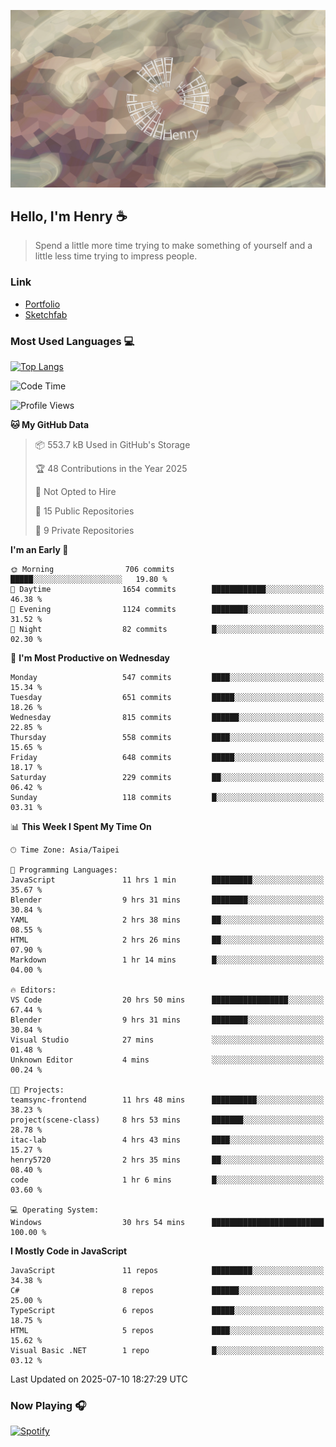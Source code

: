 ![](./images/cover.jpg)

## Hello, I'm Henry :coffee:
> Spend a little more time trying to make something of yourself and a little less time trying to impress people.

### Link
- [Portfolio](https://drive.google.com/file/d/1kb96bzn4Bhdb4pImsUvKz9Oi9cx455D2/view?usp=drivesdk)
- [Sketchfab](https://sketchfab.com/henry4294967296/models)

### Most Used Languages 💻
 [![Top Langs](https://github-readme-stats.vercel.app/api/top-langs/?username=henry5720&theme=tokyonight&hide_title=true)](https://github.com/henry5720?tab=repositories)

<!--START_SECTION:waka-->
![Code Time](http://img.shields.io/badge/Code%20Time-30%20hrs%2054%20mins-blue)

![Profile Views](http://img.shields.io/badge/Profile%20Views-355-blue)

**🐱 My GitHub Data** 

> 📦 553.7 kB Used in GitHub's Storage 
 > 
> 🏆 48 Contributions in the Year 2025
 > 
> 🚫 Not Opted to Hire
 > 
> 📜 15 Public Repositories 
 > 
> 🔑 9 Private Repositories 
 > 
**I'm an Early 🐤** 

```text
🌞 Morning                706 commits         █████░░░░░░░░░░░░░░░░░░░░   19.80 % 
🌆 Daytime                1654 commits        ████████████░░░░░░░░░░░░░   46.38 % 
🌃 Evening                1124 commits        ████████░░░░░░░░░░░░░░░░░   31.52 % 
🌙 Night                  82 commits          █░░░░░░░░░░░░░░░░░░░░░░░░   02.30 % 
```
📅 **I'm Most Productive on Wednesday** 

```text
Monday                   547 commits         ████░░░░░░░░░░░░░░░░░░░░░   15.34 % 
Tuesday                  651 commits         █████░░░░░░░░░░░░░░░░░░░░   18.26 % 
Wednesday                815 commits         ██████░░░░░░░░░░░░░░░░░░░   22.85 % 
Thursday                 558 commits         ████░░░░░░░░░░░░░░░░░░░░░   15.65 % 
Friday                   648 commits         █████░░░░░░░░░░░░░░░░░░░░   18.17 % 
Saturday                 229 commits         ██░░░░░░░░░░░░░░░░░░░░░░░   06.42 % 
Sunday                   118 commits         █░░░░░░░░░░░░░░░░░░░░░░░░   03.31 % 
```


📊 **This Week I Spent My Time On** 

```text
🕑︎ Time Zone: Asia/Taipei

💬 Programming Languages: 
JavaScript               11 hrs 1 min        █████████░░░░░░░░░░░░░░░░   35.67 % 
Blender                  9 hrs 31 mins       ████████░░░░░░░░░░░░░░░░░   30.84 % 
YAML                     2 hrs 38 mins       ██░░░░░░░░░░░░░░░░░░░░░░░   08.55 % 
HTML                     2 hrs 26 mins       ██░░░░░░░░░░░░░░░░░░░░░░░   07.90 % 
Markdown                 1 hr 14 mins        █░░░░░░░░░░░░░░░░░░░░░░░░   04.00 % 

🔥 Editors: 
VS Code                  20 hrs 50 mins      █████████████████░░░░░░░░   67.44 % 
Blender                  9 hrs 31 mins       ████████░░░░░░░░░░░░░░░░░   30.84 % 
Visual Studio            27 mins             ░░░░░░░░░░░░░░░░░░░░░░░░░   01.48 % 
Unknown Editor           4 mins              ░░░░░░░░░░░░░░░░░░░░░░░░░   00.24 % 

🐱‍💻 Projects: 
teamsync-frontend        11 hrs 48 mins      ██████████░░░░░░░░░░░░░░░   38.23 % 
project(scene-class)     8 hrs 53 mins       ███████░░░░░░░░░░░░░░░░░░   28.78 % 
itac-lab                 4 hrs 43 mins       ████░░░░░░░░░░░░░░░░░░░░░   15.27 % 
henry5720                2 hrs 35 mins       ██░░░░░░░░░░░░░░░░░░░░░░░   08.40 % 
code                     1 hr 6 mins         █░░░░░░░░░░░░░░░░░░░░░░░░   03.60 % 

💻 Operating System: 
Windows                  30 hrs 54 mins      █████████████████████████   100.00 % 
```

**I Mostly Code in JavaScript** 

```text
JavaScript               11 repos            █████████░░░░░░░░░░░░░░░░   34.38 % 
C#                       8 repos             ██████░░░░░░░░░░░░░░░░░░░   25.00 % 
TypeScript               6 repos             █████░░░░░░░░░░░░░░░░░░░░   18.75 % 
HTML                     5 repos             ████░░░░░░░░░░░░░░░░░░░░░   15.62 % 
Visual Basic .NET        1 repo              █░░░░░░░░░░░░░░░░░░░░░░░░   03.12 % 
```




 Last Updated on 2025-07-10 18:27:29 UTC
<!--END_SECTION:waka-->

### Now Playing 🎧
[![Spotify](https://spotify-recently-played-beta.vercel.app/api/spotify)](https://open.spotify.com/user/31uznrpamxhroyd2bt7xchxgnhce)

<!--
**henry5720/henry5720** is a ✨ _special_ ✨ repository because its `README.md` (this file) appears on your GitHub profile.

Here are some ideas to get you started:

- 🔭 I’m currently working on ...
- 🌱 I’m currently learning ...
- 👯 I’m looking to collaborate on ...
- 🤔 I’m looking for help with ...
- 💬 Ask me about ...
- 📫 How to reach me: ...
- 😄 Pronouns: ...
- ⚡ Fun fact: ...
-->
